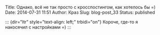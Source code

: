 Title: Однако, всё не так просто с кросспостингом, как хотелось бы =)
Date: 2014-07-31 11:51
Author: Краз
Slug: blog-post_33
Status: published

::: {dir="ltr" style="text-align: left;" trbidi="on"}
Короче, где-то я накосячил с настройками =)
:::
